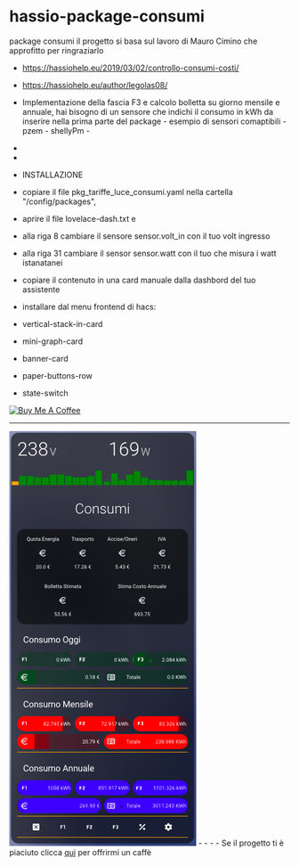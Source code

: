 # hassio-package-consumi
package consumi
il progetto si basa sul lavoro di Mauro Cimino che approfitto per ringraziarlo

- https://hassiohelp.eu/2019/03/02/controllo-consumi-costi/

- https://hassiohelp.eu/author/legolas08/


- Implementazione della fascia F3 e calcolo bolletta su giorno mensile e annuale, hai bisogno di un sensore che indichi il consumo in kWh da inserire nella prima parte del package - esempio di sensori comaptibili - pzem - shellyPm -
-
-
- INSTALLAZIONE

- copiare il file pkg_tariffe_luce_consumi.yaml nella cartella "/config/packages", 
- aprire il file  lovelace-dash.txt e 

- alla riga 8 cambiare il sensore sensor.volt_in con il tuo volt ingresso
- alla riga 31 cambiare il sensor sensor.watt con il tuo che misura i watt istanatanei

- copiare il contenuto in una card manuale dalla dashbord del tuo assistente
- installare dal menu frontend di hacs:

- vertical-stack-in-card
- mini-graph-card
- banner-card
- paper-buttons-row
- state-switch




<a href="https://www.buymeacoffee.com/T1Pqksy" target="_blank"><img src="https://cdn.buymeacoffee.com/buttons/arial-black.png" alt="Buy Me A Coffee" style="height: 51px !important;width: 217px !important;" ></a>
_____________________________________________________________



<img src="https://github.com/riddik14/hassio-package-consumi/blob/main/image_.png">
-
-
-
- Se il progetto ti è piaciuto clicca <a href="https://www.paypal.me/DomenicoCeccarelli">qui</a> per offrirmi un caffè

